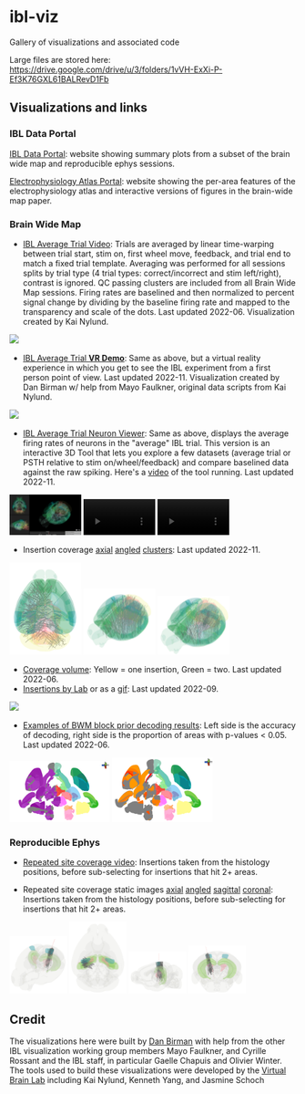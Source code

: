 # ibl-viz
Gallery of visualizations and associated code

Large files are stored here: https://drive.google.com/drive/u/3/folders/1vVH-ExXi-P-Ef3K76GXL61BALRevD1Fb

## Visualizations and links

### IBL Data Portal

[IBL Data Portal](https://viz.internationalbrainlab.org/): website showing summary plots from a subset of the brain wide map and reproducible ephys sessions.

[Electrophysiology Atlas Portal](https://ephysatlas.internationalbrainlab.org/): website showing the per-area features of the electrophysiology atlas and interactive versions of figures in the brain-wide map paper.

### Brain Wide Map
 - [IBL Average Trial Video](https://drive.google.com/file/d/1OeHbw3R4_wUfF_nC1iZWvDT-JQIzdjsQ/view?usp=sharing): Trials are averaged by linear time-warping between trial start, stim on, first wheel move, feedback, and trial end to match a fixed trial template. Averaging was performed for all sessions splits by trial type (4 trial types: correct/incorrect and stim left/right), contrast is ignored. QC passing clusters are included from all Brain Wide Map sessions. Firing rates are baselined and then normalized to percent signal change by dividing by the baseline firing rate and mapped to the transparency and scale of the dots. Last updated 2022-06. Visualization created by Kai Nylund.

<p float="left">
 <a href="https://youtu.be/PgXjZJ4mI1s"><img src="https://img.youtube.com/vi/PgXjZJ4mI1s/maxresdefault.jpg" width="35%"></a>
</p>

 - [IBL Average Trial **VR Demo**](https://drive.google.com/file/d/1AG8KU2BSAe3iSc4msTLbfQW9Faaof-2A/view?usp=share_link): Same as above, but a virtual reality experience in which you get to see the IBL experiment from a first person point of view. Last updated 2022-11. Visualization created by Dan Birman w/ help from Mayo Faulkner, original data scripts from Kai Nylund.

<p float="left">
 <a href="https://youtu.be/kcBHoQBtzZE"><img src="https://img.youtube.com/vi/kcBHoQBtzZE/maxresdefault.jpg" width="35%"></a>
</p>
 
 - [IBL Average Trial Neuron Viewer](https://drive.google.com/file/d/1Iw5ENIheBoSuD5pJzozvjASN-N7PDnM4/view?usp=share_link): Same as above, displays the average firing rates of neurons in the "average" IBL trial. This version is an interactive 3D Tool that lets you explore a few datasets (average trial or PSTH relative to stim on/wheel/feedback) and compare baselined data against the raw spiking. Here's a [video](https://www.youtube.com/watch?v=67J91ocz0j0) of the tool running. Last updated 2022-11.

<p float="left">
 <img src="https://github.com/int-brain-lab/ibl-viz/raw/main/gallery/NeuronViewer.png" width="25%"> 
 <video width="25%" controls>
  <source src="https://github.com/int-brain-lab/ibl-viz/raw/main/gallery/ibl_basic_view_raw.mp4" type="video/mp4">
 </video>
 <video width="25%" controls>
  <source src="https://github.com/int-brain-lab/ibl-viz/raw/main/gallery/ibl_basic_view_baselined.mp4" type="video/mp4">
 </video>
</p>

 - Insertion coverage [axial](https://github.com/int-brain-lab/ibl-viz/raw/main/gallery/bwm_axial.png) [angled](https://github.com/int-brain-lab/ibl-viz/raw/main/gallery/bwm_angled.png) [clusters](https://github.com/int-brain-lab/ibl-viz/raw/main/gallery/bwm_good_coverage.png): Last updated 2022-11.
 
<p float="left">
 <img src="https://github.com/int-brain-lab/ibl-viz/raw/main/gallery/bwm_axial.png" width="25%"> 
 <img src="https://github.com/int-brain-lab/ibl-viz/raw/main/gallery/bwm_angled.png" width="25%"> 
 <img src="https://github.com/int-brain-lab/ibl-viz/raw/main/gallery/bwm_good_coverage.png" width="25%"> 
</p>
 
 - [Coverage volume](https://drive.google.com/file/d/18T2Du1aTtwRnukFWp6dQnGKvZmJL6PWX/view?usp=sharing): Yellow = one insertion, Green = two. Last updated 2022-06.
 - [Insertions by Lab](https://github.com/int-brain-lab/website/raw/main/static/images/labs.mp4) or as a [gif](https://github.com/int-brain-lab/website/raw/main/static/images/labs.gif): Last updated 2022-09.
 
<p float="left">
 <img src="https://github.com/int-brain-lab/website/raw/main/static/images/labs.gif" width="35%"> 
</p>

 - [Examples of BWM block prior decoding results](https://github.com/int-brain-lab/ibl-viz/blob/main/bwm/bwm_block_prior_example.ipynb): Left side is the accuracy of decoding, right side is the proportion of areas with p-values < 0.05. Last updated 2022-06.
 
<p float="left">
 <img src="https://github.com/int-brain-lab/ibl-viz/raw/main/gallery/bwm_block_prior_accuracydecoding.png" width="35%"> 
 <img src="https://github.com/int-brain-lab/ibl-viz/raw/main/gallery/bwm_block_prior_percpvallt05.png" width="35%"> 
</p>

### Reproducible Ephys
 - [Repeated site coverage video](https://drive.google.com/file/d/1Pt0-Etdq__t7IkGY-jFXnEhLXli4eSau/view?usp=sharing): Insertions taken from the histology positions, before sub-selecting for insertions that hit 2+ areas.

 - Repeated site coverage static images [axial](https://github.com/int-brain-lab/ibl-viz/raw/main/gallery/repro/axial.png) [angled](https://github.com/int-brain-lab/ibl-viz/raw/main/gallery/repro/angled.png) [sagittal](https://github.com/int-brain-lab/ibl-viz/raw/main/gallery/repro/sagittal.png) [coronal](https://github.com/int-brain-lab/ibl-viz/raw/main/gallery/repro/coronal.png): Insertions taken from the histology positions, before sub-selecting for insertions that hit 2+ areas.

<p float="left">
 <img src="https://github.com/int-brain-lab/ibl-viz/raw/main/gallery/repro/angled.png" width="20%"> 
 <img src="https://github.com/int-brain-lab/ibl-viz/raw/main/gallery/repro/axial.png" width="20%"> 
 <img src="https://github.com/int-brain-lab/ibl-viz/raw/main/gallery/repro/sagittal.png" width="20%"> 
 <img src="https://github.com/int-brain-lab/ibl-viz/raw/main/gallery/repro/coronal.png" width="20%"> 
</p>

## Credit

The visualizations here were built by [Dan Birman](https://danbirman.com) with help from the other IBL visualization working group members Mayo Faulkner, and Cyrille Rossant and the IBL staff, in particular Gaelle Chapuis and Olivier Winter. The tools used to build these visualizations were developed by the [Virtual Brain Lab](https://virtualbrainlab.org) including Kai Nylund, Kenneth Yang, and Jasmine Schoch

